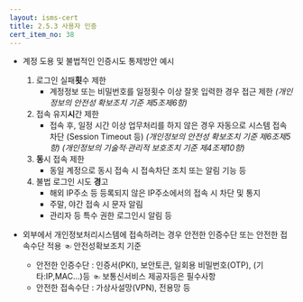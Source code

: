 ```yaml
---
layout: isms-cert
title: 2.5.3 사용자 인증
cert_item_no: 38
---
```


- 계정 도용 및 불법적인 인증시도 통제방안 예시
  1. 로그인 실패**횟**수 제한
     - 계정정보 또는 비밀번호를 일정횟수 이상 잘못 입력한 경우 접근 제한 
     _(개인정보의 안전성 확보조치 기준 제5조제6항)_
  2. 접속 유지**시**간 제한
     - 접속 후, 일정 시간 이상 업무처리를 하지 않은 경우 자동으로 시스템 접속 차단 (Session Timeout 등)
     _(개인정보의 안전성 확보조치 기준 제6조제5항)_
     _(개인정보의 기술적·관리적 보호조치 기준 제4조제10항)_
  3. **동**시 접속 제한
     - 동일 계정으로 동시 접속 시 접속차단 조치 또는 알림 기능 등 
  4. 불법 로그인 시도 **경**고
     - 해외 IP주소 등 등록되지 않은 IP주소에서의 접속 시 차단 및 통지
     - 주말, 야간 접속 시 문자 알림
     - 관리자 등 특수 권한 로그인시 알림 등


- 외부에서 개인정보처리시스템에 접속하려는 경우 안전한 인증수단 또는 안전한 접속수단 적용 ☜ 안전성확보조치 기준
  - 안전한 인증수단 : 인증서(PKI), 보안토큰, 일회용 비밀번호(OTP), (기타:IP,MAC...)등 ☜ 보통신서비스 제공자등은 필수사항
  - 안전한 접속수단 : 가상사설망(VPN), 전용망 등